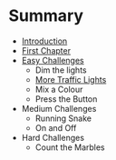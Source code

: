 # Summary

* [Introduction](README.md)
* [First Chapter](chapter1.md)
* [Easy Challenges](easy_challenges.md)
   * Dim the lights
   * [More Traffic Lights](more_traffic_lights.md)
   * Mix a Colour
   * Press the Button
* Medium Challenges
   * Running Snake
   * On and Off
* Hard Challenges
   * Count the Marbles

